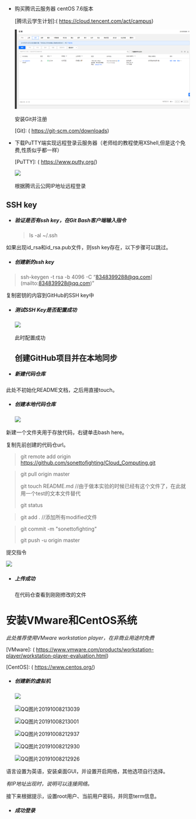 - 购买腾讯云服务器 centOS 7.6版本

  [腾讯云学生计划]:( https://cloud.tencent.com/act/campus)

  ![](/tup/QQ图片20191008212101.png)

  安装Git并注册

  [Git]: ( https://git-scm.com/downloads)

  

- 下载PuTTY端实现远程登录云服务器（老师给的教程使用XShell,但是这个免费,性质似乎都一样）

  [PuTTY]: ( https://www.putty.org/)

  ![](F:\cloudcomput\tup\QQ图片20191008213053.png)

  根据腾讯云公网IP地址远程登录
  
  

## SSH key

- ##### 验证是否有ssh key，在Git Bash客户端输入指令

  > ls -al ~/.ssh

如果出现id_rsa和id_rsa.pub文件，则ssh key存在，以下步骤可以跳过。

- ##### 创建新的ssh key

> ssh-keygen -t rsa -b 4096 -C “8348399288@qq.com](mailto:834839928@qq.com)”



复制密钥的内容到GitHub的SSH key中

- ##### 测试SSH Key是否配置成功

  ![](F:\cloudcomput\tup\QQ图片20191008164939.png)

  此时配置成功

  ## 创建GitHub项目并在本地同步

- ##### 新建代码仓库

  

此处不初始化README文档，之后用直接touch。

- ##### 创建本地代码仓库

  ![](F:\cloudcomput\tup\QQ图片20191008170611.png)

新建一个文件夹用于存放代码，右键单击bash here。

复制先前创建的代码仓url。

> git remote add origin https://github.com/sonettofighting/Cloud_Computing.git

> git pull origin master
>
> git touch README.md //由于做本实验的时候已经有这个文件了，在此就用一个test的文本文件替代
>
> git status

> git add . //添加所有modified文件

> git commit -m "sonettofighting"
>
> git push -u origin master

提交指令

![](F:\cloudcomput\tup\QQ图片20191008170548.png)

- ##### 上传成功

  在代码仓查看到刚刚修改的文件

# 安装VMware和CentOS系统

*此处推荐使用VMware workstation player，在非商业用途时免费*

[VMware]: ( https://www.vmware.com/products/workstation-player/workstation-player-evaluation.html)

[CentOS]: ( https://www.centos.org/)

- ##### 创建新的虚拟机

  ![](F:\cloudcomput\tup\QQ图片20191008213043.png)
  
  ![QQ图片20191008213039](F:\cloudcomput\tup\QQ图片20191008213039.jpg)
  
  ![QQ图片20191008213001](F:\cloudcomput\tup\QQ图片20191008213001.jpg)
  
  ![QQ图片20191008212937](F:\cloudcomput\tup\QQ图片20191008212937.jpg)
  
  ![QQ图片20191008212930](F:\cloudcomput\tup\QQ图片20191008212930.png)
  
  ![QQ图片20191008212926](F:\cloudcomput\tup\QQ图片20191008212926.png)

语言设置为英语，安装桌面GUI，并设置开启网络，其他选项自行选择。

*有IP地址出现时，说明可以连接网络。*



接下来根据提示，设置root用户、当前用户密码，并同意term信息。

- ##### 成功登录


